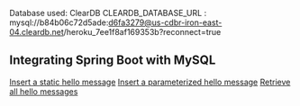 Database used: ClearDB
CLEARDB_DATABASE_URL : mysql://b84b06c72d5ade:d6fa3279@us-cdbr-iron-east-04.cleardb.net/heroku_7ee1f8af169353b?reconnect=true

## Integrating Spring Boot with MySQL
[Insert a static hello message]()
[Insert a parameterized hello message]()
[Retrieve all hello messages]()

